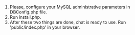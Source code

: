 1. Please, configure your MySQL administrative parameters in DBConfig.php file.
2. Run install.php.
3. After these two things are done, chat is ready to use. Run 'public/index.php' in your browser.
